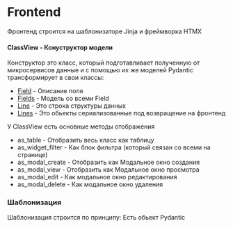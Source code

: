 # Frontend

Фронтенд строится на шаблонизаторе Jinja и фреймворка HTMX

#### ClassView - Конуструктор модели
Конструктор это класс, который подготавливает полученную от микросервисов данные и с помощью их же моделей Pydantic трансформирует в свои классы:
  - [Field](field.md)  - Описание поля
  - [Fields](field.py) - Модель со всеми Field
  - [Line](line.py)    -  Это строка структуры данных
  - [Lines](line.py)   - Это обьекты сериализованные под возвращение на фронтенд



У ClassView есть основные методы отображения
  - as_table - Отобразить весь класс как таблицу
  - as_widget_filter - Как блок фильтра (который связан со всеми на странице)
  - as_modal_create - Отобразить как Модальное окно создания
  - as_modal_view   - Отобразить как Модальное окно просмотра
  - as_modal_edit   - Как модальное окно редактирования
  - as_modal_delete - Как модальное окно удаления

### Шаблонизация

Шаблонизация строится по принципу:
Есть обьект Pydantic



